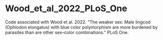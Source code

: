 # Wood_et_al_2022_PLoS_One
Code associated with Wood et al. 2022. "The weaker sex: Male lingcod (Ophiodon elongatus) with blue color polymorphism are more burdened by parasites than are other sex–color combinations." PLoS One.
